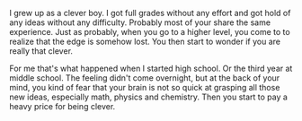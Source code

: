 I grew up as a clever boy. I got full grades without any effort and got hold of any ideas without any difficulty. Probably most of your share the same experience. Just as probably, when you go to a higher level, you come to to realize that the edge is somehow lost. You then start to wonder if you are really that clever.

For me that's what happened when I started high school. Or the third year at middle school. The feeling didn't come overnight, but at the back of your mind, you kind of fear that your brain is not so quick at grasping all those new ideas, especially math, physics and chemistry. Then you start to pay a heavy price for being clever. 